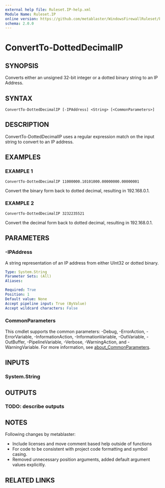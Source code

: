 ```yaml
---
external help file: Ruleset.IP-help.xml
Module Name: Ruleset.IP
online version: https://github.com/metablaster/WindowsFirewallRuleset/blob/master/Modules/Ruleset.IP/Help/en-US/ConvertTo-DottedDecimalIP.md
schema: 2.0.0
---
```


# ConvertTo-DottedDecimalIP

## SYNOPSIS

Converts either an unsigned 32-bit integer or a dotted binary string to an IP Address.

## SYNTAX

```none
ConvertTo-DottedDecimalIP [-IPAddress] <String> [<CommonParameters>]
```

## DESCRIPTION

ConvertTo-DottedDecimalIP uses a regular expression match on the input string to convert to an IP address.

## EXAMPLES

### EXAMPLE 1

```none
ConvertTo-DottedDecimalIP 11000000.10101000.00000000.00000001
```

Convert the binary form back to dotted decimal, resulting in 192.168.0.1.

### EXAMPLE 2

```none
ConvertTo-DottedDecimalIP 3232235521
```

Convert the decimal form back to dotted decimal, resulting in 192.168.0.1.

## PARAMETERS

### -IPAddress

A string representation of an IP address from either UInt32 or dotted binary.

```yaml
Type: System.String
Parameter Sets: (All)
Aliases:

Required: True
Position: 1
Default value: None
Accept pipeline input: True (ByValue)
Accept wildcard characters: False
```

### CommonParameters

This cmdlet supports the common parameters: -Debug, -ErrorAction, -ErrorVariable, -InformationAction, -InformationVariable, -OutVariable, -OutBuffer, -PipelineVariable, -Verbose, -WarningAction, and -WarningVariable. For more information, see [about_CommonParameters](http://go.microsoft.com/fwlink/?LinkID=113216).

## INPUTS

### System.String

## OUTPUTS

### TODO: describe outputs

## NOTES

Following changes by metablaster:
- Include licenses and move comment based help outside of functions
- For code to be consistent with project code formatting and symbol casing.
- Removed unnecessary position arguments, added default argument values explicitly.

## RELATED LINKS
